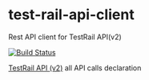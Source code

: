 # test-rail-api-client
Rest API client for TestRail API(v2)

[![Build Status](https://travis-ci.org/apanashchenko/test-rail-api-client.svg?branch=master)](https://travis-ci.org/apanashchenko/test-rail-api-client)


[TestRail API (v2)](http://docs.gurock.com/testrail-api2/start) all API calls declaration
